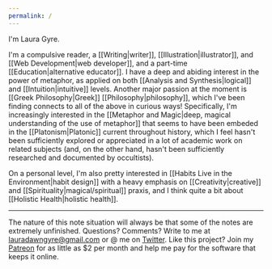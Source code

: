 ```yaml
---
permalink: /
---
```


I'm Laura Gyre. 

I'm a compulsive reader, a [[Writing|writer]], [[Illustration|illustrator]], and [[Web Development|web developer]], and a part-time [[Education|alternative educator]]. I have a deep and abiding interest in the power of metaphor, as applied on both [[Analysis and Synthesis|logical]] and [[Intuition|intuitive]] levels. Another major passion at the moment is [[Greek Philosophy|Greek]] [[Philosophy|philosophy]], which I've been finding connects to all of the above in curious ways! Specifically, I'm increasingly interested in the [[Metaphor and Magic|deep, magical understanding of the use of metaphor]] that seems to have been embeded in the [[Platonism|Platonic]] current throughout history, which I feel hasn't been sufficiently explored or appreciated in a lot of academic work on related subjects (and, on the other hand, hasn't been sufficiently researched and documented by occultists). 

On a personal level, I'm also pretty interested in [[Habits Live in the Environment|habit design]] with a heavy emphasis on [[Creativity|creative]] and [[Spirituality|magical/spiritual]] praxis, and I think quite a bit about [[Holistic Health|holistic health]]. 

-----------

The nature of this note situation will always be that some of the notes are extremely unfinished. Questions? Comments? Write to me at lauradawngyre@gmail.com or @ me on [Twitter](http://twitter.com/lauragyre). Like this project? Join my [Patreon](https://www.patreon.com/lauragyre) for as little as $2 per month and help me pay for the software that keeps it online.
